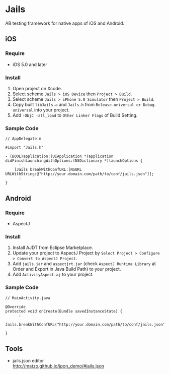 Jails
=====

AB testing framework for native apps of iOS and Android.

iOS
----
### Require
- iOS 5.0 and later

### Install

1. Open project on Xcode.
2. Select scheme `Jails > iOS Device` then `Project > Build`.
3. Select scheme `Jails > iPhone 5.0 Simulator` then `Project > Build`.
4. Copy built `libJails.a` and `Jails.h` from `Release-universal or Debug-universal` into your project.
5. Add `-ObjC -all_load` to `Other Linker Flags` of Build Setting.

### Sample Code
    // AppDelegate.m
    
    #import "Jails.h"
    
    - (BOOL)application:(UIApplication *)application didFinishLaunchingWithOptions:(NSDictionary *)launchOptions {
          :
        [Jails breakWithConfURL:[NSURL URLWithString:@"http://your.domain.com/path/to/conf/jails.json"]];
          :
    }
    

Android
----
### Require
- AspectJ

### Install
1. Install AJDT from Eclipse Marketplace.
2. Update your project to AspectJ Project by `Select Project > Configure > Convert to AspectJ Project`.
3. Add `jails.jar` and `aspectjrt.jar` (check `AspectJ Runtime Library` at Order and Export in Java Build Path) to your project.
4. Add `ActivityAspect.aj` to your project.

### Sample Code
    // MainActivity.java
    
    @Override
    protected void onCreate(Bundle savedInstanceState) {
          :
        Jails.breakWithConfURL("http://your.domain.com/path/to/conf/jails.json");
          :
    }

Tools
----
- jails.json editor  
http://matzo.github.io/jpon_demo/#jails.json


